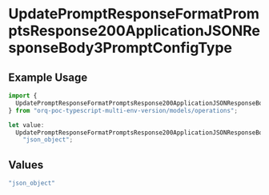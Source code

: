 # UpdatePromptResponseFormatPromptsResponse200ApplicationJSONResponseBody3PromptConfigType

## Example Usage

```typescript
import {
  UpdatePromptResponseFormatPromptsResponse200ApplicationJSONResponseBody3PromptConfigType,
} from "orq-poc-typescript-multi-env-version/models/operations";

let value:
  UpdatePromptResponseFormatPromptsResponse200ApplicationJSONResponseBody3PromptConfigType =
    "json_object";
```

## Values

```typescript
"json_object"
```